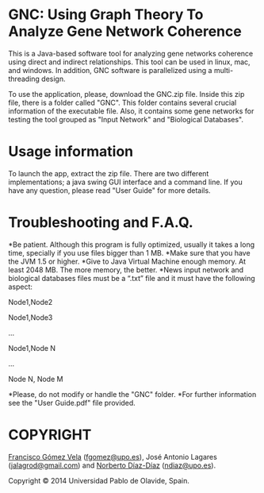 GNC: Using Graph Theory To Analyze Gene Network Coherence
===========================================

This is a Java-based software tool for analyzing gene networks coherence using direct and indirect relationships.
This tool can be used in linux, mac, and windows. In addition, GNC software is parallelized using a multi-threading design. 

To use the application, please, download the GNC.zip file. Inside this zip file, there is a folder called "GNC". This folder contains several crucial information of the executable file. Also, it contains some gene networks for testing the tool grouped as "Input Network" and "Biological Databases". 


Usage information
=================

To launch the app, extract the zip file. There are two different implementations; a java swing GUI interface and a command line. If you have any question, please read "User Guide" for more details.


Troubleshooting and F.A.Q.
==========================

  *Be patient. Although this program is fully optimized, usually it takes a long time, specially if you use files bigger than 1 MB.
  *Make sure that you have the JVM 1.5 or higher.
  *Give to Java Virtual Machine enough memory. At least 2048 MB. The more memory, the better.
  *News input network and biological databases files must be a “.txt” file and it must have the following aspect:

Node1,Node2

Node1,Node3

...

Node1,Node N

...

Node N, Node M

  *Please, do not modify or handle the "GNC" folder.
  *For further information see the "User Guide.pdf" file provided.
  

COPYRIGHT
=========
<a href="http://www.upo.es/eps/fgomez/">Francisco Gómez Vela</a> (<a href="mailto:fgomez@upo.es">fgomez@upo.es</a>), José Antonio Lagares (<a href="mailto:jalagrod@gmail.com">jalagrod@gmail.com</a>) and <a href="http://www.upo.es/eps/ndiaz/">Norberto Díaz-Díaz</a> (<a href="mailto:ndiaz@upo.es">ndiaz@upo.es</a>). 

Copyright © 2014 Universidad Pablo de Olavide, Spain.

